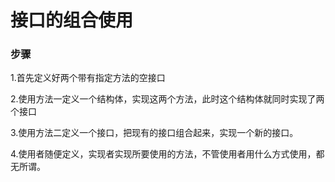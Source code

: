# 接口的组合使用

### 步骤

1.首先定义好两个带有指定方法的空接口

2.使用方法一定义一个结构体，实现这两个方法，此时这个结构体就同时实现了两个接口

3.使用方法二定义一个接口，把现有的接口组合起来，实现一个新的接口。

4.使用者随便定义，实现者实现所要使用的方法，不管使用者用什么方式使用，都无所谓。